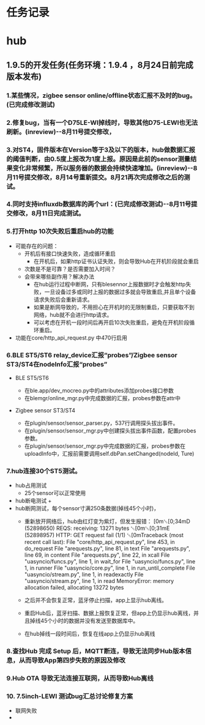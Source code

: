 # 任务记录
# hub
## 1.9.5的开发任务(任务环境：1.9.4 ，8月24日前完成版本发布)
### 1.某些情况，zigbee sensor online/offline状态汇报不及时的bug。(已完成修改测试)
### 2.修复bug，当有一个D75LE-WI掉线时，导致其他D75-LEWI也无法刷新。(inreview)--8月11号提交修改，
### 3.对ST4，固件版本在Version等于3及以下的版本，hub做数据汇报的阈值判断，由0.5度上报改为1度上报。原因是此前的sensor测量结果变化非常频繁，所以服务器的数据会持续快速增加。(inreview)--8月11号提交修改，8月14号重新提交。8月21再次完成修改之后的测试。
### 4.同时支持influxdb数据库的两个url：(已完成修改测试)--8月11号提交修改，8月11日完成测试。
### 5.打开http 10次失败后重启hub的功能
+ 可能存在的问题：
    + 开机后有接口快速失败，造成循环重启
        + 在开机后，如果http证书认证失败，则会导致Hub在开机阶段就会重启
    + 次数是不是可靠？是否需要加入时间？
    + 会带来哪些副作用？解决办法
        + 在hub运行过程中断网，只有blesennor上报数据时才会触发http失败，一旦设备过多或同时上报的数据过多就会导致重启,并且单个设备请求失败后会重新请求。
        + 如果是断网导致的，不用担心在开机时的无限制重启，只要获取不到网络，hub就不会进行http请求。
        + 可以考虑在开机一段时间后再开启10次失败重启，避免在开机阶段循环重启。
+ 功能在core/http_api_request.py 中470行启用
### 6.BLE ST5/ST6 relay_device汇报“probes”/Zigbee sensor ST3/ST4在nodeInfo汇报“probes”
+ BLE ST5/ST6
    + 在ble.app/dev_mocreo.py中的attributes添加probes接口参数
    + 在blemgr/online_mgr.py中完成数据的汇报，probes参数在attr中
    
+ Zigbee sensor ST3/ST4
    + 在plugin/sensor/sensor_parser.py，537行调用探头拔出事件。
    + 在plugin/sensor/sensor_mgr.py中创建探头拔出事件函数，配置probes参数。
    + 在plugin/sensor/sensor_mgr.py中完成数据的汇报，probes参数在uploadInfo中，汇报前需要调用self.dbPan.setChanged(nodeId, Ture)
### 7.hub连接30个ST5测试。
+ hub占用测试
    + 25个sensor可以正常使用
+ hub断电测试
    + 
+ hub断网测试，每个sensor寸满250条数据(掉线45个小时)，
    + 重新放开网络后，hub由红灯变为紫灯，但发生报错：
        [0m␛[0;34mD (52898650) REQS: receiving: 13271 bytes
        ␛[0m␛[0;31mE (52898957) HTTP: GET request fail (1/1)
        ␛[0mTraceback (most recent call last):
        File "core/http_api_request.py", line 453, in do_request
        File "arequests.py", line 81, in text
        File "arequests.py", line 69, in content
        File "arequests.py", line 22, in xcall
        File "uasyncio/funcs.py", line 1, in wait_for
        File "uasyncio/funcs.py", line 1, in runner
        File "uasyncio/core.py", line 1, in run_until_complete
        File "uasyncio/stream.py", line 1, in readexactly
        File "uasyncio/stream.py", line 1, in read
        MemoryError: memory allocation failed, allocating 13272 bytes
    + 之后并不会恢复正常，蓝牙停止扫描，app上显示hub离线。
    + 重启Hub后，蓝牙扫描、数据上报恢复正常，但app上仍显示hub离线，并且掉线45个小时的数据并没有发送至数据库中。

    + 在hub掉线一段时间后，恢复在线app上仍显示hub离线
### 8.查找Hub 完成 Setup 后，MQTT断连，导致无法同步Hub版本信息，从而导致App第四步失败的原因及修改
### 9.Hub OTA 导致无法连接互联网，从而导致Hub离线

### 10. 7.5inch-LEWI 测试bug汇总讨论修复方案
+ 联网失败
+ 